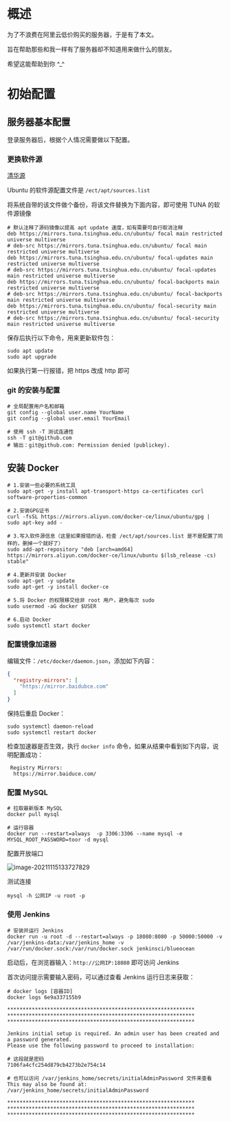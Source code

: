 # 概述

为了不浪费在阿里云低价购买的服务器，于是有了本文。

旨在帮助那些和我一样有了服务器却不知道用来做什么的朋友。

希望这能帮助到你 ^_^

# 初始配置

## 服务器基本配置

登录服务器后，根据个人情况需要做以下配置。

### 更换软件源

[清华源](https://mirrors.tuna.tsinghua.edu.cn/help/ubuntu/)

Ubuntu 的软件源配置文件是 ```/ect/apt/sources.list```

将系统自带的该文件做个备份，将该文件替换为下面内容，即可使用 TUNA 的软件源镜像

```shell
# 默认注释了源码镜像以提高 apt update 速度，如有需要可自行取消注释
deb https://mirrors.tuna.tsinghua.edu.cn/ubuntu/ focal main restricted universe multiverse
# deb-src https://mirrors.tuna.tsinghua.edu.cn/ubuntu/ focal main restricted universe multiverse
deb https://mirrors.tuna.tsinghua.edu.cn/ubuntu/ focal-updates main restricted universe multiverse
# deb-src https://mirrors.tuna.tsinghua.edu.cn/ubuntu/ focal-updates main restricted universe multiverse
deb https://mirrors.tuna.tsinghua.edu.cn/ubuntu/ focal-backports main restricted universe multiverse
# deb-src https://mirrors.tuna.tsinghua.edu.cn/ubuntu/ focal-backports main restricted universe multiverse
deb https://mirrors.tuna.tsinghua.edu.cn/ubuntu/ focal-security main restricted universe multiverse
# deb-src https://mirrors.tuna.tsinghua.edu.cn/ubuntu/ focal-security main restricted universe multiverse
```
保存后执行以下命令，用来更新软件包：

 ```shell
 sudo apt update
 sudo apt upgrade
 ```

如果执行第一行报错，把 https 改成 http 即可

### git 的安装与配置

```shell
# 全局配置用户名和邮箱
git config --global user.name YourName
git config --global user.email YourEmail

# 使用 ssh -T 测试连通性
ssh -T git@github.com
# 输出：git@github.com: Permission denied (publickey).
```

## 安装 Docker

```shell
# 1.安装一些必要的系统工具
sudo apt-get -y install apt-transport-https ca-certificates curl software-properties-common

# 2.安装GPG证书
curl -fsSL https://mirrors.aliyun.com/docker-ce/linux/ubuntu/gpg | sudo apt-key add -

# 3.写入软件源信息（这里如果报错的话，检查 /ect/apt/sources.list 是不是配置了同样的，删掉一个就好了）
sudo add-apt-repository "deb [arch=amd64] https://mirrors.aliyun.com/docker-ce/linux/ubuntu $(lsb_release -cs) stable"

# 4.更新并安装 Docker
sudo apt-get -y update
sudo apt-get -y install docker-ce

# 5.将 Docker 的权限移交给非 root 用户，避免每次 sudo
sudo usermod -aG docker $USER

# 6.启动 Docker
sudo systemctl start docker
```

### 配置镜像加速器

编辑文件：```/etc/docker/daemon.json```，添加如下内容：

```json
{
  "registry-mirrors": [
    "https://mirror.baidubce.com"
  ]
}
```

保持后重启 Docker：

  ```shell
  sudo systemctl daemon-reload
  sudo systemctl restart docker
  ```

检查加速器是否生效，执行 ```docker info``` 命令，如果从结果中看到如下内容，说明配置成功：

```
 Registry Mirrors:
  https://mirror.baiduce.com/
```

### 配置 MySQL

```shell
# 拉取最新版本 MySQL
docker pull mysql

# 运行容器
docker run --restart=always  -p 3306:3306 --name mysql -e MYSQL_ROOT_PASSWORD=toor -d mysql
```

配置开放端口

![image-20211115133727829](D:\学习笔记\个人服务器运维指南\个人服务器运维指南.assets\image-20211115133727829.png)

测试连接

```shell
mysql -h 公网IP -u root -p
```

### 使用 Jenkins

```shell
# 安装并运行 Jenkins
docker run -u root -d --restart=always -p 18080:8080 -p 50000:50000 -v /var/jenkins-data:/var/jenkins_home -v /var/run/docker.sock:/var/run/docker.sock jenkinsci/blueocean
```

启动后，在浏览器输入：```http://公网IP:18080``` 即可访问 Jenkins

首次访问提示需要输入密码，可以通过查看 Jenkins 运行日志来获取：

```shell
# docker logs [容器ID]
docker logs 6e9a337155b9
```

```shell
*************************************************************
*************************************************************
*************************************************************

Jenkins initial setup is required. An admin user has been created and a password generated.
Please use the following password to proceed to installation:

# 这段就是密码
7106fa4cfc254d879cb4273b2e754c14

# 也可以访问 /var/jenkins_home/secrets/initialAdminPassword 文件来查看
This may also be found at: /var/jenkins_home/secrets/initialAdminPassword

*************************************************************
*************************************************************
*************************************************************
```



